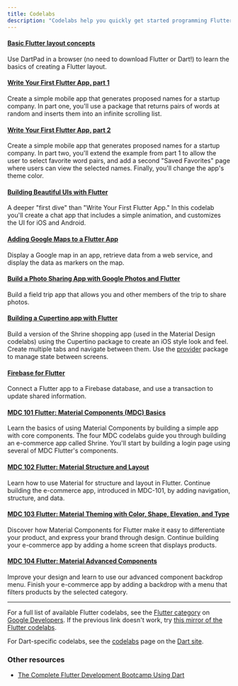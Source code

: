```yaml
---
title: Codelabs
description: "Codelabs help you quickly get started programming Flutter."
---
```



#### [Basic Flutter layout concepts](/docs/codelabs/layout-basics)

Use DartPad in a browser (no need to download Flutter or Dart!)
to learn the basics of creating a Flutter layout.


#### [Write Your First Flutter App, part 1]({{site.codelabs}}/codelabs/first-flutter-app-pt1)

Create a simple mobile app that generates proposed names for a startup
company. In part one, you'll use a package that returns pairs of words
at random and inserts them into an infinite scrolling list.


#### [Write Your First Flutter App, part 2]({{site.codelabs}}/codelabs/first-flutter-app-pt2)

Create a simple mobile app that generates proposed names for a startup
company. In part two, you'll extend the example from part 1 to allow
the user to select favorite word pairs, and add a second "Saved Favorites"
page where users can view the selected names.
Finally, you'll change the app's theme color.


#### [Building Beautiful UIs with Flutter]({{site.codelabs}}/codelabs/flutter)

A deeper "first dive" than "Write Your First Flutter App." In this codelab
you'll create a chat app that includes a simple animation, and customizes
the UI for iOS and Android.


#### [Adding Google Maps to a Flutter App]({{site.codelabs}}/codelabs/google-maps-in-flutter)

Display a Google map in an app, retrieve data from a web service,
and display the data as markers on the map.


#### [Build a Photo Sharing App with Google Photos and Flutter]({{site.codelabs}}/codelabs/google-photos-sharing)

Build a field trip app that allows you and other members of the trip
to share photos.


#### [Building a Cupertino app with Flutter]({{site.codelabs}}/codelabs/flutter-cupertino)

Build a version of the Shrine shopping app (used in the Material Design
codelabs) using the Cupertino package to create an iOS style look and feel.
Create multiple tabs and navigate between them.
Use the [provider](https://pub.dev/packages/provider) package to manage
state between screens.


#### [Firebase for Flutter]({{site.codelabs}}/codelabs/flutter-firebase)

Connect a Flutter app to a Firebase database, and use a transaction to
update shared information.


#### [MDC 101 Flutter: Material Components (MDC) Basics]({{site.codelabs}}/codelabs/mdc-101-flutter)

Learn the basics of using Material Components by building
a simple app with core components.  The four MDC codelabs
guide you through building an e-commerce app called Shrine.
You'll start by building a login page using several of MDC
Flutter's components.

#### [MDC 102 Flutter: Material Structure and Layout]({{site.codelabs}}/codelabs/mdc-102-flutter)

Learn how to use Material for structure and layout in Flutter.
Continue building the e-commerce app, introduced in MDC-101,
by adding navigation, structure, and data.


#### [MDC 103 Flutter: Material Theming with Color, Shape, Elevation, and Type]({{site.codelabs}}/codelabs/mdc-103-flutter)

Discover how Material Components for Flutter make it easy to differentiate
your product, and express your brand through design. Continue
building your e-commerce app by adding a home screen that displays products.


#### [MDC 104 Flutter: Material Advanced Components]({{site.codelabs}}/codelabs/mdc-104-flutter)

Improve your design and learn to use our advanced component backdrop menu.
Finish your e-commerce app by adding a backdrop with a menu that filters
products by the selected category.

---

For a full list of available Flutter codelabs, see the
[Flutter category]({{site.codelabs}}/?cat=Flutter)
on [Google Developers]({{site.codelabs}}).
If the previous link doesn't work, try [this
mirror of the Flutter codelabs](https://codelabs.flutter-io.cn/).

For Dart-specific codelabs, see the
[codelabs]({{site.dart-site}}/codelabs) page on the
[Dart site]({{site.dart-site}}).

### Other resources

* [The Complete Flutter Development Bootcamp Using
  Dart](https://www.appbrewery.co/p/flutter-development-bootcamp-with-dart)
